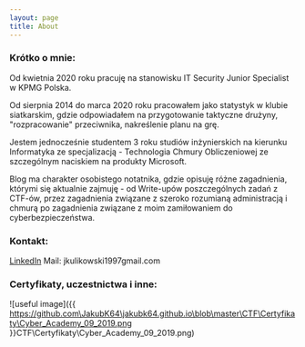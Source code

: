 ```yaml
---
layout: page
title: About
---
```


### Krótko o mnie:

Od kwietnia 2020 roku pracuję na stanowisku IT Security Junior Specialist w KPMG Polska. 

Od sierpnia 2014 do marca 2020 roku pracowałem jako statystyk w klubie siatkarskim, gdzie odpowiadałem na przygotowanie taktyczne drużyny, "rozpracowanie" przeciwnika, nakreślenie planu na grę.

Jestem jednocześnie studentem 3 roku studiów inżynierskich na kierunku Informatyka ze specjalizacją - Technologia Chmury Obliczeniowej ze szczególnym naciskiem na produkty Microsoft.

Blog ma charakter osobistego notatnika, gdzie opisuję różne zagadnienia, którymi się aktualnie zajmuję - od Write-upów poszczególnych zadań z CTF-ów, przez zagadnienia związane z szeroko rozumianą administracją i chmurą po zagadnienia związane z moim zamiłowaniem do cyberbezpieczeństwa.

### Kontakt:
[LinkedIn](https://www.linkedin.com/in/kulikowskijakub/)
Mail: jkulikowski1997<at>gmail.com

### Certyfikaty, uczestnictwa i inne:

![useful image]({{ https://github.com\JakubK64\jakubk64.github.io\blob\master\CTF\Certyfikaty\Cyber_Academy_09_2019.png }}CTF\Certyfikaty\Cyber_Academy_09_2019.png)
